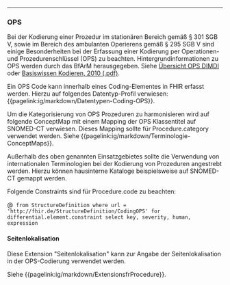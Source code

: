 ----
### OPS

Bei der Kodierung einer Prozedur im stationären Bereich gemäß § 301 SGB V, sowie im Bereich des ambulanten Operierens gemäß § 295 SGB V sind einige Besonderheiten bei der Erfassung einer Kodierung per Operationen- und Prozedurenschlüssel  (OPS) zu beachten. Hintergrundinformationen zu OPS werden durch das BfArM herausgegeben. Siehe [Übersicht OPS DIMDI](https://www.dimdi.de/dynamic/de/klassifikationen/ops/) oder [Basiswissen Kodieren, 2010 (.pdf)](https://www.dimdi.de/static/.downloads/deutsch/basiswissen-kodieren-2010.pdf).

Ein OPS Code kann innerhalb eines Coding-Elementes in FHIR erfasst werden. Hierzu auf folgendes Datentyp-Profil verwiesen: {{pagelink:ig/markdown/Datentypen-Coding-OPS}}.

Um die Kategorisierung von OPS Prozeduren zu harmonisieren wird auf folgende ConceptMap mit einem Mapping der OPS Klassentitel auf SNOMED-CT verwiesen. Dieses Mapping sollte für Procedure.category verwendet werden. Siehe {{pagelink:ig/markdown/Terminologie-ConceptMaps}}.

Außerhalb des oben genannten Einsatzgebietes sollte die Verwendung von internationalen Terminologien bei der Kodierung von Prozeduren angestrebt werden. Hierzu können hausinterne Kataloge beispielsweise auf SNOMED-CT gemappt werden.

Folgende Constraints sind für Procedure.code zu beachten:

@``` from StructureDefinition where url = 'http://fhir.de/StructureDefinition/CodingOPS' for differential.element.constraint select key, severity, human, expression```

#### Seitenlokalisation

Diese Extension "Seitenlokalisation" kann zur Angabe der Seitenlokalisation in der OPS-Codierung verwendet werden.

Siehe {{pagelink:ig/markdown/ExtensionsfrProcedure}}.